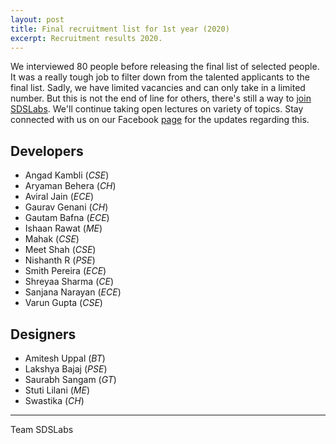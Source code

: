 ```yaml
---
layout: post
title: Final recruitment list for 1st year (2020)
excerpt: Recruitment results 2020.
---
```


We interviewed 80 people before releasing the final list of selected people. It was a really tough job to filter down from the talented applicants to the final list. Sadly, we have limited vacancies and can only take in a limited number. But this is not the end of line for others, there's still a way to [join SDSLabs](/2014/01/how-to-join-sdslabs). We'll continue taking open lectures on variety of topics. Stay connected with us on our Facebook [page](http://facebook.com/sdslabs) for the updates regarding this.

## Developers

* Angad Kambli <span style="font-size: 14px;">(_CSE_)</span>
* Aryaman Behera <span style="font-size: 14px;">(_CH_)</span>
* Aviral Jain <span style="font-size: 14px;">(_ECE_)</span>
* Gaurav Genani <span style="font-size: 14px;">(_CH_)</span>
* Gautam Bafna <span style="font-size: 14px;">(_ECE_)</span>
* Ishaan Rawat <span style="font-size: 14px;">(_ME_)</span>
* Mahak <span style="font-size: 14px;">(_CSE_)</span>
* Meet Shah <span style="font-size: 14px;">(_CSE_)</span>
* Nishanth R <span style="font-size: 14px;">(_PSE_)</span>
* Smith Pereira <span style="font-size: 14px;">(_ECE_)</span>
* Shreyaa Sharma <span style="font-size: 14px;">(_CE_)</span>
* Sanjana Narayan <span style="font-size: 14px;">(_ECE_)</span>
* Varun Gupta <span style="font-size: 14px;">(_CSE_)</span>

## Designers

* Amitesh Uppal <span style="font-size: 14px;">(_BT_)</span>
* Lakshya Bajaj <span style="font-size: 14px;">(_PSE_)</span>
* Saurabh Sangam <span style="font-size: 14px;">(_GT_)</span>
* Stuti Lilani <span style="font-size: 14px;">(_ME_)</span>
* Swastika <span style="font-size: 14px;">(_CH_)</span>

---
Team SDSLabs

